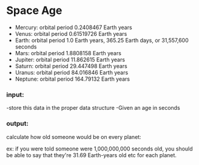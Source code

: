 # Space Age

- Mercury: orbital period 0.2408467 Earth years
- Venus: orbital period 0.61519726 Earth years
- Earth: orbital period 1.0 Earth years, 365.25 Earth days, or 31,557,600 seconds
- Mars: orbital period 1.8808158 Earth years
- Jupiter: orbital period 11.862615 Earth years
- Saturn: orbital period 29.447498 Earth years
- Uranus: orbital period 84.016846 Earth years
- Neptune: orbital period 164.79132 Earth years

### input:

-store this data in the proper data structure
-Given an age in seconds

### output:

calculate how old someone would be on every planet:

ex:
if you were told someone were 1,000,000,000 seconds old, you should
be able to say that they're 31.69 Earth-years old
etc for each planet.
